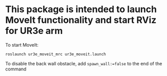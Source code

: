 # This package is intended to launch MoveIt functionality and start RViz for UR3e arm

To start MoveIt:
   
    roslaunch ur3e_moveit_mrc ur3e_moveit.launch
    
To disable the back wall obstacle, add `spawn_wall:=false` to the end of the command
